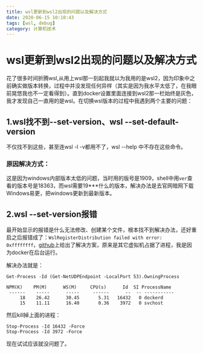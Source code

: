 ```yaml
---
title: wsl更新到wsl2出现的问题以及解决方式
date: 2020-06-15 10:10:43
tags: [wsl, debug]
category: 计算机技术
---
```


# wsl更新到wsl2出现的问题以及解决方式

花了很多时间折腾wsl,从用上wsl那一刻起我就以为我用的是wsl2，因为印象中之前确实做版本转换，过程中并没发现任何异样（其实是因为我水平太低了，在我眼前晃悠我也不一定看得到）。直到docker设置里面连接到wsl2那一栏始终是灰色，我才发现自己一直用的是wsl。在切换wsl版本的过程中我遇到两个主要的问题：

## 1.wsl找不到--set-version、wsl --set-default-version

不仅找不到这些，甚至连wsl -l -v都用不了，wsl --help 中不存在这些命令。

### 原因解决方式：

这是因为windows内部版本太低的问题，当时用的版号是1909，shell中用`ver`查看的版本号是18363，而wsl需要19***什么的版本，解决办法是去官网暗网下载Windows易更，把windows更新到最新版本。

## 2.wsl --set-version报错

最开始显示的报错是什么无法修改、创建某个文件，根本找不到解决办法，还好重启之后报错成了：`WslRegisterDistribution failed with error: 0xffffffff`，[github](https://github.com/microsoft/WSL/issues/4364)上给出了解决方案，原来是其它虚拟机占据了进程，我是因为docker在后台运行。

解决办法就是：
```
Get-Process -Id (Get-NetUDPEndpoint -LocalPort 53).OwningProcess
```

```
NPM(K)    PM(M)      WS(M)     CPU(s)      Id  SI ProcessName
 ------    -----      -----     ------      --  -- -----------
     18    26.42      30.45       5.31   16432   0 dockerd
     15    11.11      16.40       0.36    3972   0 svchost
```

然后kill掉上面的进程：

```
Stop-Process -Id 16432 -Force
Stop-Process -Id 3972 -Force
```

现在试试应该就没问题了。